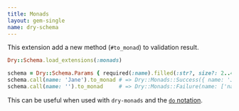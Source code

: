 ```yaml
---
title: Monads
layout: gem-single
name: dry-schema
---
```


This extension add a new method (`#to_monad`) to validation result.

```ruby
Dry::Schema.load_extensions(:monads)

schema = Dry::Schema.Params { required(:name).filled(:str?, size?: 2..4) }
schema.call(name: 'Jane').to_monad # => Dry::Monads::Success({ name: 'Jane' })
schema.call(name: '').to_monad     # => Dry::Monads::Failure(name: ['name must be filled', 'name length must be within 2 - 4'])
```

This can be useful when used with `dry-monads` and the [`do` notation](/gems/dry-monads/do-notation/).

